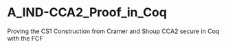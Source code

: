 # A_IND-CCA2_Proof_in_Coq
Proving the CS1 Construction from Cramer and Shoup CCA2 secure in Coq with the FCF
